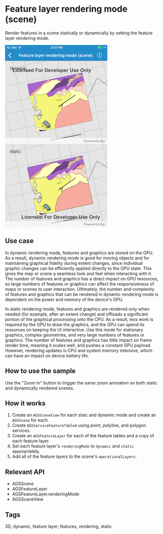 # Feature layer rendering mode (scene)

Render features in a scene statically or dynamically by setting the feature layer rendering mode.

![Feature layer rendering mode (scene)](feature-layer-renderering-scene.png)

## Use case

In dynamic rendering mode, features and graphics are stored on the GPU. As a result, dynamic rendering mode is good for moving objects and for maintaining graphical fidelity during extent changes, since individual graphic changes can be efficiently applied directly to the GPU state. This gives the map or scene a seamless look and feel when interacting with it. The number of features and graphics has a direct impact on GPU resources, so large numbers of features or graphics can affect the responsiveness of maps or scenes to user interaction. Ultimately, the number and complexity of features and graphics that can be rendered in dynamic rendering mode is dependent on the power and memory of the device's GPU.

In static rendering mode, features and graphics are rendered only when needed (for example, after an extent change) and offloads a significant portion of the graphical processing onto the CPU. As a result, less work is required by the GPU to draw the graphics, and the GPU can spend its resources on keeping the UI interactive. Use this mode for stationary graphics, complex geometries, and very large numbers of features or graphics. The number of features and graphics has little impact on frame render time, meaning it scales well, and pushes a constant GPU payload. However, rendering updates is CPU and system memory intensive, which can have an impact on device battery life.

## How to use the sample

Use the "Zoom In" button to trigger the same zoom animation on both static and dynamically rendered scenes.

## How it works

1. Create an `AGSSceneView` for each staic and dynamic mode and create an `AGSScene` for each.
2. Create `AGSServiceFeatureTable`s using point, polyline, and polygon services.
3. Create an `AGSFeatureLayer` for each of the feature tables and a copy of each feature layer. 
4. Set each feature layer's `renderingMode` to `dynamic` and `static` appropriately. 
5. Add all of the feature layers to the scene's `operationalLayers`.

## Relevant API

* AGSScene
* AGSFeatureLayer
* AGSFeatureLayer.renderingMode
* AGSSceneView

## Tags

3D, dynamic, feature layer, features, rendering, static
